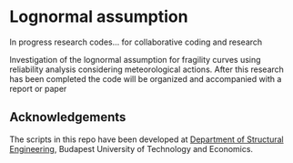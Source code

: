 Lognormal assumption
====================

In progress research codes... for collaborative coding and research

Investigation of the lognormal assumption for fragility curves using reliability analysis considering meteorological actions.
After this research has been completed the code will be organized and accompanied with a report or paper


Acknowledgements
----------------

The scripts in this repo have been developed at [Department of Structural Engineering](http://www.epito.bme.hu/hidak-es-szerkezetek-tanszek), Budapest University of Technology and Economics.
